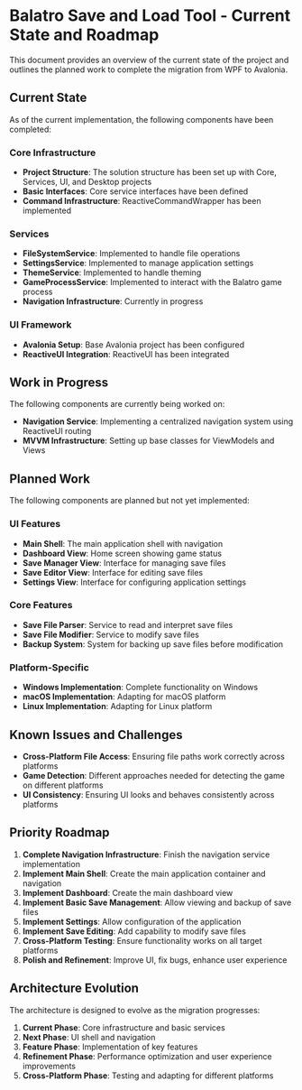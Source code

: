 # Balatro Save and Load Tool - Current State and Roadmap

This document provides an overview of the current state of the project and outlines the planned work to complete the migration from WPF to Avalonia.

## Current State

As of the current implementation, the following components have been completed:

### Core Infrastructure

- **Project Structure**: The solution structure has been set up with Core, Services, UI, and Desktop projects
- **Basic Interfaces**: Core service interfaces have been defined
- **Command Infrastructure**: ReactiveCommandWrapper has been implemented

### Services

- **FileSystemService**: Implemented to handle file operations
- **SettingsService**: Implemented to manage application settings
- **ThemeService**: Implemented to handle theming
- **GameProcessService**: Implemented to interact with the Balatro game process
- **Navigation Infrastructure**: Currently in progress

### UI Framework

- **Avalonia Setup**: Base Avalonia project has been configured
- **ReactiveUI Integration**: ReactiveUI has been integrated

## Work in Progress

The following components are currently being worked on:

- **Navigation Service**: Implementing a centralized navigation system using ReactiveUI routing
- **MVVM Infrastructure**: Setting up base classes for ViewModels and Views

## Planned Work

The following components are planned but not yet implemented:

### UI Features

- **Main Shell**: The main application shell with navigation
- **Dashboard View**: Home screen showing game status
- **Save Manager View**: Interface for managing save files
- **Save Editor View**: Interface for editing save files
- **Settings View**: Interface for configuring application settings

### Core Features

- **Save File Parser**: Service to read and interpret save files
- **Save File Modifier**: Service to modify save files
- **Backup System**: System for backing up save files before modification

### Platform-Specific

- **Windows Implementation**: Complete functionality on Windows
- **macOS Implementation**: Adapting for macOS platform
- **Linux Implementation**: Adapting for Linux platform

## Known Issues and Challenges

- **Cross-Platform File Access**: Ensuring file paths work correctly across platforms
- **Game Detection**: Different approaches needed for detecting the game on different platforms
- **UI Consistency**: Ensuring UI looks and behaves consistently across platforms

## Priority Roadmap

1. **Complete Navigation Infrastructure**: Finish the navigation service implementation
2. **Implement Main Shell**: Create the main application container and navigation
3. **Implement Dashboard**: Create the main dashboard view
4. **Implement Basic Save Management**: Allow viewing and backup of save files
5. **Implement Settings**: Allow configuration of the application
6. **Implement Save Editing**: Add capability to modify save files
7. **Cross-Platform Testing**: Ensure functionality works on all target platforms
8. **Polish and Refinement**: Improve UI, fix bugs, enhance user experience

## Architecture Evolution

The architecture is designed to evolve as the migration progresses:

1. **Current Phase**: Core infrastructure and basic services
2. **Next Phase**: UI shell and navigation
3. **Feature Phase**: Implementation of key features
4. **Refinement Phase**: Performance optimization and user experience improvements
5. **Cross-Platform Phase**: Testing and adapting for different platforms
